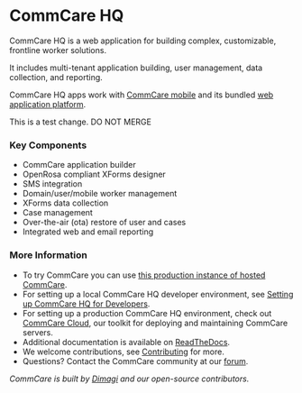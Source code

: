 CommCare HQ
===========

CommCare HQ is a web application for building complex, customizable, frontline worker solutions.

It includes multi-tenant application building, user management, data collection, and reporting.

CommCare HQ apps work with [CommCare mobile](https://github.com/dimagi/commcare-android) and its
bundled [web application platform](https://github.com/dimagi/formplayer).

This is a test change. DO NOT MERGE

### Key Components

+ CommCare application builder
+ OpenRosa compliant XForms designer
+ SMS integration
+ Domain/user/mobile worker management
+ XForms data collection
+ Case management
+ Over-the-air (ota) restore of user and cases
+ Integrated web and email reporting

### More Information

+ To try CommCare you can use [this production instance of hosted CommCare](https://www.commcarehq.org/).
+ For setting up a local CommCare HQ developer environment, see [Setting up CommCare HQ for Developers](https://github.com/dimagi/commcare-hq/blob/master/DEV_SETUP.md).
+ For setting up a production CommCare HQ environment, check out [CommCare Cloud](https://commcare-cloud.readthedocs.io/), our toolkit for deploying and maintaining CommCare servers.
+ Additional documentation is available on [ReadTheDocs](https://commcare-hq.readthedocs.io/).
+ We welcome contributions, see [Contributing](CONTRIBUTING.rst) for more.
+ Questions?  Contact the CommCare community at our [forum](https://forum.dimagi.com/).

*CommCare is built by [Dimagi](https://dimagi.com/) and our open-source contributors.*
